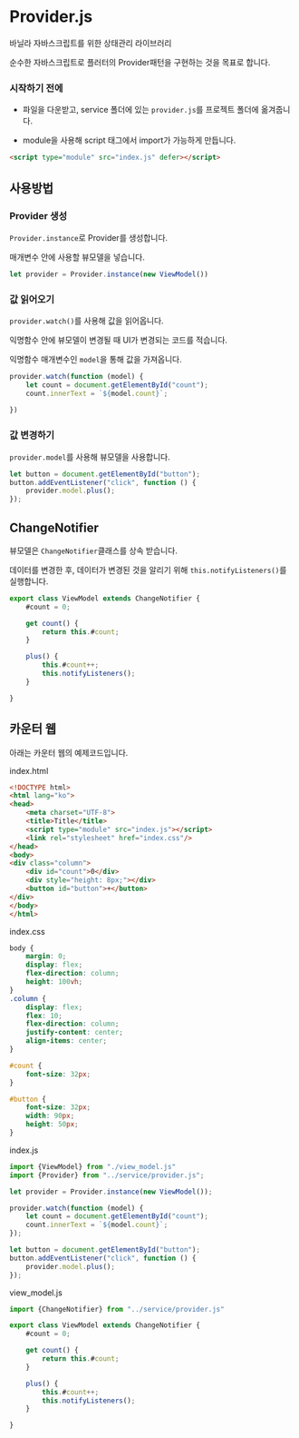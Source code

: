 # Provider.js
바닐라 자바스크립트를 위한 상태관리 라이브러리

순수한 자바스크립트로 플러터의 Provider패턴을 구현하는 것을 목표로 합니다.





### 시작하기 전에

- 파일을 다운받고, service 폴더에 있는 `provider.js`를 프로젝트 폴더에 옮겨줍니다.


- module을 사용해 script 태그에서 import가 가능하게 만듭니다.

```html
<script type="module" src="index.js" defer></script>
```



## 사용방법

### Provider 생성

`Provider.instance`로 Provider를 생성합니다.

매개변수 안에 사용할 뷰모델을 넣습니다.

```javascript
let provider = Provider.instance(new ViewModel())
```

### 값 읽어오기
`provider.watch()`를 사용해 값을 읽어옵니다.

익명함수 안에 뷰모델이 변경될 때 UI가 변경되는 코드를 적습니다.

익명함수 매개변수인 `model`을 통해 값을 가져옵니다.

```javascript
provider.watch(function (model) {
    let count = document.getElementById("count");
    count.innerText = `${model.count}`;
    
})
```

### 값 변경하기

`provider.model`를 사용해 뷰모델을 사용합니다.

```javascript
let button = document.getElementById("button");
button.addEventListener("click", function () {
    provider.model.plus();
});

```


## ChangeNotifier

뷰모델은 `ChangeNotifier`클래스를 상속 받습니다.

데이터를 변경한 후, 데이터가 변경된 것을 알리기 위해 `this.notifyListeners()`를 실행합니다.

```javascript
export class ViewModel extends ChangeNotifier {
    #count = 0;

    get count() {
        return this.#count;
    }

    plus() {
        this.#count++;
        this.notifyListeners();
    }

}
```

## 카운터 웹

아래는 카운터 웹의 예제코드입니다.

index.html

```html
<!DOCTYPE html>
<html lang="ko">
<head>
    <meta charset="UTF-8">
    <title>Title</title>
    <script type="module" src="index.js"></script>
    <link rel="stylesheet" href="index.css"/>
</head>
<body>
<div class="column">
    <div id="count">0</div>
    <div style="height: 8px;"></div>
    <button id="button">+</button>
</div>
</body>
</html>
```

index.css

```css
body {
    margin: 0;
    display: flex;
    flex-direction: column;
    height: 100vh;
}
.column {
    display: flex;
    flex: 10;
    flex-direction: column;
    justify-content: center;
    align-items: center;
}

#count {
    font-size: 32px;
}

#button {
    font-size: 32px;
    width: 90px;
    height: 50px;
}
```

index.js

```javascript
import {ViewModel} from "./view_model.js"
import {Provider} from "../service/provider.js";

let provider = Provider.instance(new ViewModel());

provider.watch(function (model) {
    let count = document.getElementById("count");
    count.innerText = `${model.count}`;
});

let button = document.getElementById("button");
button.addEventListener("click", function () {
    provider.model.plus();
});

```


view_model.js

```javascript
import {ChangeNotifier} from "../service/provider.js"

export class ViewModel extends ChangeNotifier {
    #count = 0;

    get count() {
        return this.#count;
    }

    plus() {
        this.#count++;
        this.notifyListeners();
    }

}
```

